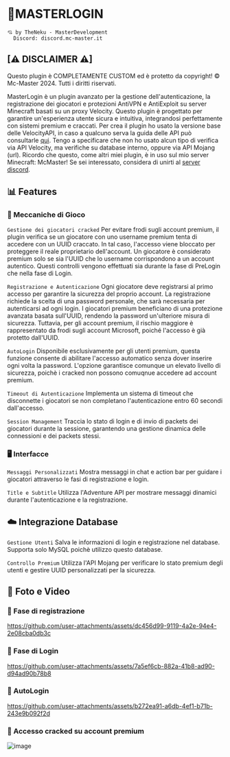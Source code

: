 # 🚀MASTERLOGIN

```
💘 by TheNeku - MasterDevelopment
  Discord: discord.mc-master.it
```

## [⚠ DISCLAIMER ⚠]
Questo plugin è COMPLETAMENTE CUSTOM ed è protetto da copyright! © Mc-Master 2024. Tutti i diritti riservati.

MasterLogin è un plugin avanzato per la gestione dell'autenticazione, la registrazione dei giocatori e protezioni AntiVPN e AntiExploit su server Minecraft basati su un proxy Velocity.
Questo plugin è progettato per garantire un'esperienza utente sicura e intuitiva, integrandosi perfettamente con sistemi premium e craccati.
Per crea il plugin ho usato la versione base delle VelocityAPI, in caso a qualcuno serva la guida delle API può consultarle [qui](https://jd.papermc.io/velocity/3.4.0/index.html).
Tengo a specificare che non ho usato alcun tipo di verifica via API Velocity, ma verifiche su database interno, oppure via API Mojang (url).
Ricordo che questo, come altri miei plugin, è in uso sul mio server Minecraft: McMaster! Se sei interessato, considera di unirti al [server discord](https://discord.gg/bGb4dph8HC).

## 📊 Features

### 👤 Meccaniche di Gioco

`Gestione dei giocatori cracked` Per evitare frodi sugli account premium, il plugin verifica se un giocatore con uno username premium tenta di accedere con un UUID craccato. In tal caso, l'accesso viene bloccato per proteggere il reale proprietario dell'account. Un giocatore è considerato premium solo se sia l'UUID che lo username corrispondono a un account autentico. Questi controlli vengono effettuati sia durante la fase di PreLogin che nella fase di Login.

`Registrazione e Autenticazione` Ogni giocatore deve registrarsi al primo accesso per garantire la sicurezza del proprio account. La registrazione richiede la scelta di una password personale, che sarà necessaria per autenticarsi ad ogni login.
I giocatori premium beneficiano di una protezione avanzata basata sull'UUID, rendendo la password un'ulteriore misura di sicurezza. Tuttavia, per gli account premium, il rischio maggiore è rappresentato da frodi sugli account Microsoft, poiché l'accesso è già protetto dall'UUID.

`AutoLogin` Disponibile esclusivamente per gli utenti premium, questa funzione consente di abilitare l'accesso automatico senza dover inserire ogni volta la password. L'opzione garantisce comunque un elevato livello di sicurezza, poichè i cracked non possono comuqnue accedere ad account premium.

`Timeout di Autenticazione` Implementa un sistema di timeout che disconnette i giocatori se non completano l'autenticazione entro 60 secondi dall'accesso.

`Session Management` Traccia lo stato di login e di invio di packets dei giocatori durante la sessione, garantendo una gestione dinamica delle connessioni e dei packets stessi.

### 🖥️ Interfacce

`Messaggi Personalizzati` Mostra messaggi in chat e action bar per guidare i giocatori attraverso le fasi di registrazione e login.

`Title e Subtitle` Utilizza l'Adventure API per mostrare messaggi dinamici durante l'autenticazione e la registrazione.

## ☁️ Integrazione Database

`Gestione Utenti` Salva le informazioni di login e registrazione nel database. Supporta solo MySQL poichè utilizzo questo database.

`Controllo Premium` Utilizza l'API Mojang per verificare lo stato premium degli utenti e gestire UUID personalizzati per la sicurezza.

## 📸 Foto e Video


### 🔎 Fase di registrazione
https://github.com/user-attachments/assets/dc456d99-9119-4a2e-94e4-2e08cba0db3c

### 🔋 Fase di Login
https://github.com/user-attachments/assets/7a5ef6cb-882a-41b8-ad90-d94ad90b78b8

### 🤖 AutoLogin
https://github.com/user-attachments/assets/b272ea91-a6db-4ef1-b71b-243e9b092f2d

### 🛑 Accesso cracked su account premium
![image](https://github.com/user-attachments/assets/b47f5dc5-6815-47f2-8714-7710bc28aa93)




